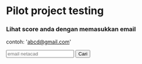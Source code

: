 

# Pilot project testing

### Lihat score anda dengan memasukkan email
contoh: 'abcd@gmail.com'

<input type="email" id="email" name="emails" placeholder="email netacad">
<button onclick="onClick()">Cari</button>
<pre>
<code>
<div id="result">

</div>
</code>
</pre>



<script>
import obj from './p1_pilot.json';
function onClick() {
    var x = document.getElementById("result");    
    var email = document.getElementById("email").value;
    var notexist = typeof obj[email]=== "undefined";
    if (notexist){
       x.innerHTML='Email ID Tidak ditemukan';
    } 
    else{
        var fscore = 'Email: '+email+'\nFinal Score : ' + obj[email]["score"]+"\n\n";
        var itemout = 'Items test cases: \nformat result:[scorer,expected value(s),expected dtype,your value(s),your dtype]\n======================================\n';
        var o = obj[email]["out"]; 

        for(i=0;i<o.length;i++){
            ox = o[i].split("<").join("type ");
            ox = ox.split(">").join("");
            itemout += ox+">>>>>Item score: "+obj[email]["scores"][i]+"\n\n";
        }
    
        x.innerHTML=fscore+itemout;           
    }
    x.style.display = "block"; 
}
</script>

